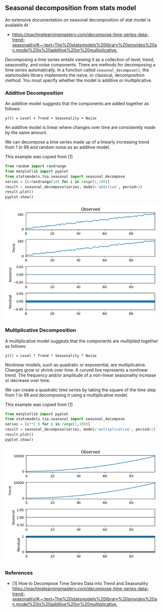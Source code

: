 ## Seasonal decomposition from stats model

An extensive documentation on seasonal decomposition of stat model is
available At

* <https://machinelearningmastery.com/decompose-time-series-data-trend-seasonality/#:~:text=The%20statsmodels%20library%20provides%20an,model%20is%20additive%20or%20multiplicative.>



Decomposing a time series entails viewing it as a collection of
level, trend, seasonality, and noise components.
There are methods for decomposing a time series automatically.
In a function called `seasonal_decompose()`, the statsmodels library 
implements the naive, or classical, decomposition method. You must 
specify whether the model is additive or multiplicative.

### Additive Decomposition

An additive model suggests that the components are added together as
follows:

```
y(t) = Level + Trend + Seasonality + Noise
```

An additive model is linear where changes over time are consistently made 
by the same amount.

We can decompose a time series made up of a linearly increasing trend from
1 to 99 and random noise as an additive model.

This example was copied from [1]

```python
from random import randrange
from matplotlib import pyplot
from statsmodels.tsa.seasonal import seasonal_decompose
series = [i+randrange(10) for i in range(1,100)]
result = seasonal_decompose(series, model='additive', period=1)
result.plot()
pyplot.show()
```

![img.png](img.png)

### Multiplicative Decomposition

A multiplicative model suggests that the components are multiplied together
as follows:
```
y(t) = Level * Trend * Seasonality * Noise
```
Nonlinear models, such as quadratic or exponential, are multiplicative. 
Changes grow or shrink over time. A curved line represents a nonlinear trend.
The frequency and/or amplitude of a non-linear seasonality increase or decrease
over time.

We can create a quadratic time series by taking the square of the time step from 
1 to 99 and decomposing it using a multiplicative model.

This example was copied from [1]

```python
from matplotlib import pyplot
from statsmodels.tsa.seasonal import seasonal_decompose
series = [i**2.0 for i in range(1,100)]
result = seasonal_decompose(series, model='multiplicative', period=1)
result.plot()
pyplot.show()
```
![img_1.png](img1.png)

### References

 * [1] How to Decompose Time Series Data into Trend and Seasonality  <https://machinelearningmastery.com/decompose-time-series-data-trend-seasonality/#:~:text=The%20statsmodels%20library%20provides%20an,model%20is%20additive%20or%20multiplicative.>
